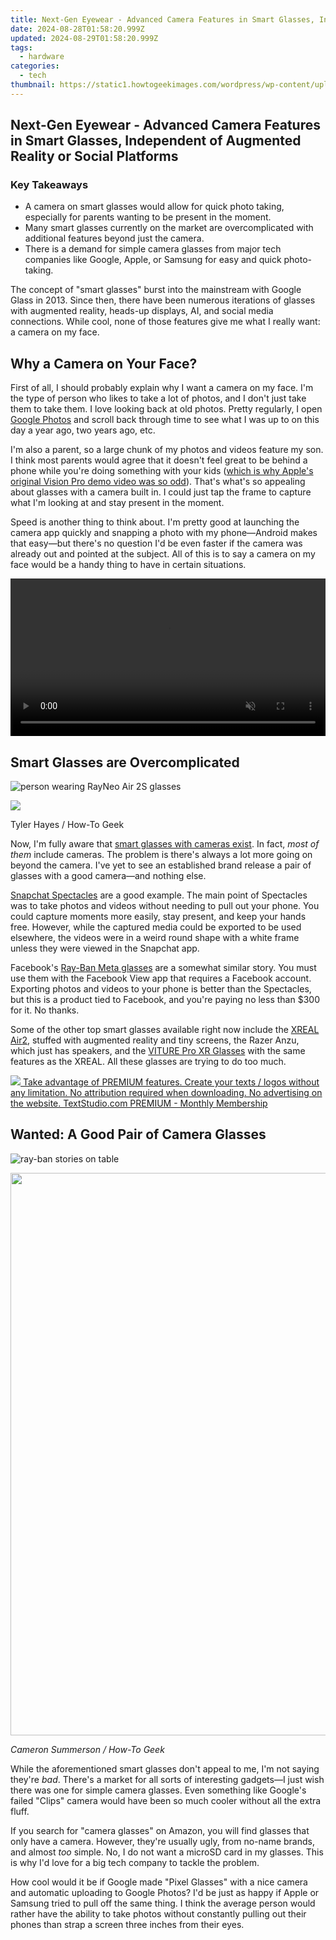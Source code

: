 ```yaml
---
title: Next-Gen Eyewear - Advanced Camera Features in Smart Glasses, Independent of Augmented Reality or Social Platforms
date: 2024-08-28T01:58:20.999Z
updated: 2024-08-29T01:58:20.999Z
tags:
  - hardware
categories:
  - tech
thumbnail: https://static1.howtogeekimages.com/wordpress/wp-content/uploads/wm/2023/10/ray-ban-meta-smart-glasses-sitting-on-grass.JPG
---
```


## Next-Gen Eyewear - Advanced Camera Features in Smart Glasses, Independent of Augmented Reality or Social Platforms

### Key Takeaways

* A camera on smart glasses would allow for quick photo taking, especially for parents wanting to be present in the moment.
* Many smart glasses currently on the market are overcomplicated with additional features beyond just the camera.
* There is a demand for simple camera glasses from major tech companies like Google, Apple, or Samsung for easy and quick photo-taking.

 The concept of "smart glasses" burst into the mainstream with Google Glass in 2013\. Since then, there have been numerous iterations of glasses with augmented reality, heads-up displays, AI, and social media connections. While cool, none of those features give me what I really want: a camera on my face.

##  Why a Camera on Your Face?

 First of all, I should probably explain why I want a camera on my face. I'm the type of person who likes to take a lot of photos, and I don't just take them to take them. I love looking back at old photos. Pretty regularly, I open [Google Photos](https://extra-approaches.techidaily.com/in-2024-no-cost-humor-in-your-arsenal-ultimate-meme-guide/) and scroll back through time to see what I was up to on this day a year ago, two years ago, etc.

 I'm also a parent, so a large chunk of my photos and videos feature my son. I think most parents would agree that it doesn't feel great to be behind a phone while you're doing something with your kids ([which is why Apple's original Vision Pro demo video was so odd](https://android-unlock.techidaily.com/in-2024-how-to-reset-a-vivo-y78plus-phone-that-is-locked-by-drfone-android/)). That's what's so appealing about glasses with a camera built in. I could just tap the frame to capture what I'm looking at and stay present in the moment.

 Speed is another thing to think about. I'm pretty good at launching the camera app quickly and snapping a photo with my phone—Android makes that easy—but there's no question I'd be even faster if the camera was already out and pointed at the subject. All of this is to say a camera on my face would be a handy thing to have in certain situations.

<!-- affiliate ads begin -->
<a href="https://secure.2checkout.com/order/checkout.php?PRODS=36506229&QTY=1&AFFILIATE=108875&CART=1"><video width="100%" height="" class="rounded-t-md shadow-lg relative z-20" controls="" autoplay="" loop="" muted="" playsinline="" webkit-playinginline="">
<source type="video/mp4" src="https://aidaform.com/images/videos/aidaform-welcome-site.mp4"><source type="video/webm" src="https://aidaform.com/images/videos/aidaform-welcome-site.webm"></video></a>
<!-- affiliate ads end -->
##  Smart Glasses are Overcomplicated

![person wearing RayNeo Air 2S glasses](https://static1.howtogeekimages.com/wordpress/wp-content/uploads/wm/2024/07/person-wearing-rayneo-air-2s-glasses.jpg) 

<!-- affiliate ads begin -->
<a href="https://secure.2checkout.com/order/checkout.php?PRODS=37100474&QTY=1&AFFILIATE=108875&CART=1"><img src="https://awario.com/images/pages/index/img-leads-1280@1x.avif" border="0"></a>
<!-- affiliate ads end -->
Tyler Hayes / How-To Geek

 Now, I'm fully aware that [smart glasses with cameras exist](https://win-forum.techidaily.com/troubleshooting-guide-freeing-up-space-by-deleting-winlogon-files/). In fact, _most of them_ include cameras. The problem is there's always a lot more going on beyond the camera. I've yet to see an established brand release a pair of glasses with a good camera—and nothing else.

[Snapchat Spectacles](https://en.wikipedia.org/wiki/Spectacles%5F%28product%29) are a good example. The main point of Spectacles was to take photos and videos without needing to pull out your phone. You could capture moments more easily, stay present, and keep your hands free. However, while the captured media could be exported to be used elsewhere, the videos were in a weird round shape with a white frame unless they were viewed in the Snapchat app.

 Facebook's [Ray-Ban Meta glasses](https://fox-that.techidaily.com/safari-on-iphone-running-slow-learn-how-to-make-it-zoom-ahead-in-just-4-steps/) are a somewhat similar story. You must use them with the Facebook View app that requires a Facebook account. Exporting photos and videos to your phone is better than the Spectacles, but this is a product tied to Facebook, and you're paying no less than $300 for it. No thanks.

 Some of the other top smart glasses available right now include the [XREAL Air](https://facebook-video-recording.techidaily.com/new-in-2024-understanding-the-technicalities-of-fb-360-streaming/)[2](https://facebook-clips.techidaily.com/updated-boosting-your-fb-pages-advanced-ranking-strategies-for-2024/), stuffed with augmented reality and tiny screens, the Razer Anzu, which just has speakers, and the [VITURE Pro XR Glasses](https://some-techniques.techidaily.com/2024-approved-expert-applications-for-video-from-pics/) with the same features as the XREAL. All these glasses are trying to do too much.

<!-- affiliate ads begin -->
<a href="https://secure.textstudio.com/order/checkout.php?PRODS=35633281&QTY=1&AFFILIATE=108875&CART=1"> <img src="https://secure.avangate.com/images/merchant/d6eb8222c9718486bdabce8b897380f7/products/2_premium-icon.png" border="0"> Take advantage of PREMIUM features. 
Create your texts / logos without any limitation. 
No attribution required when downloading. 
No advertising on the website. 
 TextStudio.com  PREMIUM - Monthly Membership</a>
<!-- affiliate ads end -->
##  Wanted: A Good Pair of Camera Glasses

![ray-ban stories on table](https://static1.howtogeekimages.com/wordpress/wp-content/uploads/2023/05/ray-ban-stories-2.jpg) 

<!-- affiliate ads begin -->
<a href="https://ursime.pxf.io/c/5597632/2048963/16384" target="_top" id="2048963"><img src="//a.impactradius-go.com/display-ad/16384-2048963" border="0" alt="" width="1200" height="900"/></a><img height="0" width="0" src="https://imp.pxf.io/i/5597632/2048963/16384" style="position:absolute;visibility:hidden;" border="0" />
<!-- affiliate ads end -->
_Cameron Summerson / How-To Geek_

 While the aforementioned smart glasses don't appeal to me, I'm not saying they're _bad_. There's a market for all sorts of interesting gadgets—I just wish there was one for simple camera glasses. Even something like Google's failed "Clips" camera would have been so much cooler without all the extra fluff.

 If you search for "camera glasses" on Amazon, you will find glasses that only have a camera. However, they're usually ugly, from no-name brands, and almost _too_ simple. No, I do not want a microSD card in my glasses. This is why I'd love for a big tech company to tackle the problem.

 How cool would it be if Google made "Pixel Glasses" with a nice camera and automatic uploading to Google Photos? I'd be just as happy if Apple or Samsung tried to pull off the same thing. I think the average person would rather have the ability to take photos without constantly pulling out their phones than strap a screen three inches from their eyes.

<ins class="adsbygoogle"
     style="display:block"
     data-ad-format="autorelaxed"
     data-ad-client="ca-pub-7571918770474297"
     data-ad-slot="1223367746"></ins>



<ins class="adsbygoogle"
     style="display:block"
     data-ad-client="ca-pub-7571918770474297"
     data-ad-slot="8358498916"
     data-ad-format="auto"
     data-full-width-responsive="true"></ins>


